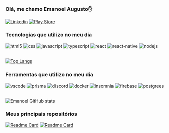### Olá, me chamo Emanoel Augusto✋

[![Linkedin](https://img.shields.io/badge/LinkedIn-0077B5?style=for-the-badge&logo=linkedin&logoColor=white)](https://www.linkedin.com/in/emanoel-augusto-515915233)
[![Play Store](https://img.shields.io/badge/Google_Play-414141?style=for-the-badge&logo=google-play&logoColor=white)](https://play.google.com/store/apps/dev?id=9001921830894234476)

### Tecnologias que utilizo no meu dia
<div style='display: inline_block, marginTop: -20'>
  <img align='center' alt='html5' src='https://img.shields.io/badge/HTML5-E34F26?style=for-the-badge&logo=html5&logoColor=white'/>
  <img align='center' alt='css' src='https://img.shields.io/badge/CSS-239120?&style=for-the-badge&logo=css3&logoColor=white'/>
  <img align='center' alt='javascript' src='https://img.shields.io/badge/JavaScript-F7DF1E?style=for-the-badge&logo=javascript&logoColor=black'/>
  <img align='center' alt='typescript' src='https://img.shields.io/badge/TypeScript-007ACC?style=for-the-badge&logo=typescript&logoColor=white'/>
  <img align='center' alt='react' src='https://img.shields.io/badge/React-20232A?style=for-the-badge&logo=react&logoColor=61DAFB'/>
  <img align='center' alt='react-native' src='https://img.shields.io/badge/React_Native-20232A?style=for-the-badge&logo=react&logoColor=61DAFB'/>
  <img align='center' alt='nodejs' src='https://img.shields.io/badge/Node.js-43853D?style=for-the-badge&logo=node.js&logoColor=white'/>
</div><br/>

[![Top Langs](https://github-readme-stats.vercel.app/api/top-langs/?username=emanoeledevapps&layout=compact)](https://github.com/anuraghazra/github-readme-stats)

### Ferramentas que utilizo no meu dia
<div style='display: inline_block, marginTop: -20'>
  <img align='center' alt='vscode' src='https://img.shields.io/badge/Visual_Studio_Code-0078D4?style=for-the-badge&logo=visual%20studio%20code&logoColor=white'/>
  <img align='center' alt='prisma' src='https://img.shields.io/badge/Prisma-3982CE?style=for-the-badge&logo=Prisma&logoColor=white'/>
  <img align='center' alt='discord' src='https://img.shields.io/badge/Discord-7289DA?style=for-the-badge&logo=discord&logoColor=white'/>
  <img align='center' alt='docker' src='https://img.shields.io/badge/docker-%230db7ed.svg?style=for-the-badge&logo=docker&logoColor=white'/>
  <img align='center' alt='insomnia' src='https://img.shields.io/badge/Insomnia-black?style=for-the-badge&logo=insomnia&logoColor=5849BE'/>
  <img align='center' alt='firebase' src='https://img.shields.io/badge/Firebase-039BE5?style=for-the-badge&logo=Firebase&logoColor=white'/>
  <img align='center' alt='postgrees' src='https://img.shields.io/badge/postgres-%23316192.svg?style=for-the-badge&logo=postgresql&logoColor=white'/>
</div><br/>

![Emanoel GitHub stats](https://github-readme-stats.vercel.app/api?username=emanoeledevapps&show_icons=true&theme=dracula)

### Meus principais repositórios

[![Readme Card](https://github-readme-stats.vercel.app/api/pin/?username=emanoeledevapps&repo=scoresbrasil)](https://github.com/emanoeledevapps/scoresbrasil)
[![Readme Card](https://github-readme-stats.vercel.app/api/pin/?username=emanoeledevapps&repo=decodetext)](https://github.com/emanoeledevapps/decodeText)
